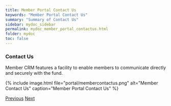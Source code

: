 ```yaml
---
title: Member Portal Contact Us
keywords: "Member Portal Contact Us"
summary: "Summary of Contact Us"
sidebar: mydoc_sidebar
permalink: mydoc_member_portal_contactus.html
folder: mydoc
toc: false
---
```


### Contact Us

Member CRM features a facility to enable members to communicate directly and securely with the fund.

{% include image.html file="portal/membercontactus.png" alt="Member Contact Us" caption="Member Portal Contact Us" %}

<a class="btn btn-default btn-lg pull-left" href="mydoc_member_portal_sereturns.html" role="button">Previous</a>
<a class="btn btn-primary btn-lg pull-right" href="mydoc_company_portal_registration.html" role="button">Next</a>
